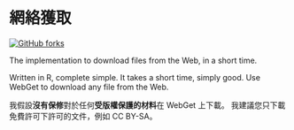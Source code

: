 # 網絡獲取

[![GitHub forks](https://img.shields.io/github/forks/Tyler887/WebGet?label=Fork&style=social)](https://github.com/Tyler887/WebGet/fork)

The implementation to download files from the Web, in a short time.

Written in R, complete simple. It takes a short time, simply good. Use WebGet to
download any file from the Web.

我假設**沒有保修**對於任何**受版權保護的材料**在 WebGet 上下載。
我建議您只下載免費許可下許可的文件，例如
CC BY-SA。

